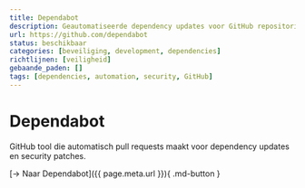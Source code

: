 ```yaml
---
title: Dependabot
description: Geautomatiseerde dependency updates voor GitHub repositories
url: https://github.com/dependabot
status: beschikbaar
categories: [beveiliging, development, dependencies]
richtlijnen: [veiligheid]
gebaande_paden: []
tags: [dependencies, automation, security, GitHub]
---
```


# Dependabot

GitHub tool die automatisch pull requests maakt voor dependency updates en security patches.

[→ Naar Dependabot]({{ page.meta.url }}){ .md-button }
